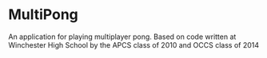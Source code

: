 # MultiPong
An application for playing multiplayer pong. Based on code written at Winchester High School by the APCS class of 2010 and OCCS class of 2014
